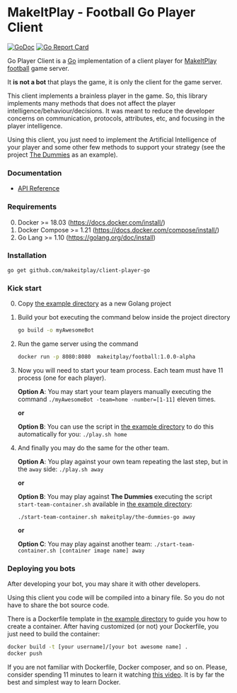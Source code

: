# MakeItPlay - Football Go Player Client

[![GoDoc](https://godoc.org/github.com/makeitplay/client-player-go?status.svg)](https://godoc.org/github.com/makeitplay/client-player-go)
[![Go Report Card](https://goreportcard.com/badge/github.com/makeitplay/client-player-go)](https://goreportcard.com/report/github.com/makeitplay/client-player-go)

Go Player Client is a [Go](http://golang.org/) implementation of a client player for [MakeItPlay football](http://www.makeitplay.ai/football) game server. 

It **is not a bot** that plays the game, it is only the client for the game server. 

This client implements a brainless player in the game. So, this library implements many methods that does not affect the player
intelligence/behaviour/decisions. It was meant to reduce the developer concerns on communication, protocols, attributes, etc,
and focusing in the player intelligence.

Using this client, you just need to implement the Artificial Intelligence of your player and some other few methods to support
your strategy (see the project [The Dummies](https://github.com/makeitplay/the-dummies-go) as an example). 
 
### Documentation

* [API Reference](http://godoc.org/github.com/makeitplay/client-player-go)

### Requirements

0. Docker >= 18.03 (https://docs.docker.com/install/)
0. Docker Compose >= 1.21 (https://docs.docker.com/compose/install/)
0. Go Lang >= 1.10 (https://golang.org/doc/install)

### Installation

    go get github.com/makeitplay/client-player-go

### Kick start

0. Copy [the example directory](./example) as a new Golang project

0. Build your bot executing the command below inside the project directory
    ```bash 
    go build -o myAwesomeBot
    ```
0. Run the game server using the command 
    ```bash
    docker run -p 8080:8080  makeitplay/football:1.0.0-alpha
    ```
0. Now you will need to start your team process. Each team must have 11 process (one for each player).
    
    **Option A**: You may start your team players manually executing the command `./myAwesomeBot -team=home -number=[1-11]`
    eleven times. 
          
    **or**
    
    **Option B**: You can use the script in [the example directory](./example) to do this automatically for you:
    `./play.sh home`
0. And finally you may do the same for the other team. 
    
    **Option A**: You play against your own team repeating the last step, but in the `away` side: `./play.sh away`
    
    **or**
        
    **Option B**: You may play against **The Dummies** executing the script `start-team-container.sh`
    available in [the example directory](./example):     
    
    `./start-team-container.sh makeitplay/the-dummies-go away`
     
    **or**
    
    **Option C**: You may play against another team:
    `./start-team-container.sh [container image name] away` 


### Deploying you bots

After developing your bot, you may share it with other developers.

Using this client you code will be compiled into a binary file. So you do not have to share the bot source code.

There is a Dockerfile template in [the example directory](./example) to guide you how to create a container. After
having customized (or not) your Dockerfile, you just need to build the container:

```bash
docker build -t [your username]/[your bot awesome name] .
docker push
```

If you are not familiar with Dockerfile, Docker composer, and so on. Please, consider spending 11 minutes to learn it 
watching [this video](https://www.youtube.com/watch?v=YFl2mCHdv24). It is by far the best and simplest way to learn Docker. 
